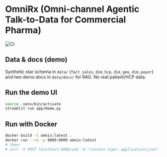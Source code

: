 # OmniRx (Omni-channel Agentic Talk-to-Data for Commercial Pharma)

![CI](https://github.com/katemartian/omnix-demo/actions/workflows/ci.yml/badge.svg)

## Data & docs (demo)
Synthetic star schema in `data/` (`fact_sales`, `dim_hcp`, `dim_geo`, `dim_payer`) and two demo docs in `data/docs/` for RAG. No real patient/HCP data.

## Run the demo UI
```bash
source .venv/bin/activate
streamlit run app/Home.py
```
## Run with Docker
```bash
docker build -t omnix:latest .
docker run --rm -p 8000:8000 omnix:latest
# then:
# curl -X POST localhost:8000/ask -H "content-type: application/json" -d '{"query":"Trend last 4 weeks RX in ON"}'
```
